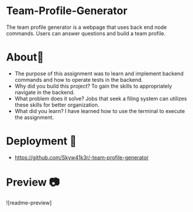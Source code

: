 # Team-Profile-Generator
The team profile generator is a webpage that uses back end node commands. Users can answer questions and build a team profile.

# About📃

- The purpose of this assignment was to learn and implement backend commands and how to operate tests in the backend.
- Why did you build this project? To gain the skills to appropriately navigate in the backend. 
- What problem does it solve? Jobs that seek a filing system can utilizes these skills for better organization.
- What did you learn? I have learned how to use the terminal to execute the assignment.


# Deployment 🚀
- https://github.com/Skyw41k3r/-team-profile-generator


# Preview 📷
![readme-preview] 

